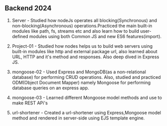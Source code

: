 ## Backend 2024

1. Server - Studied how nodeJs operates all blocking(Synchronous) and non-blocking(Asynchronous) operations.Practiced the main built-in modules like path, fs, streams etc and also learn how to build user-defined modules using both Common JS and new ES6 features(import).

2. Project-01 - Studied how nodes helps us to build web servers using built-in modules like http and external package url, also learned about URL, HTTP and it's method and responses. Also deep dived in Express JS.

3. mongoose-02 - Used Express and MongoDB(as a non-relational database) for performing CRUD operations. Also, studied and practiced ODM(Object Document Mapper) namely Mongoose for performing database queries on an express app.

4. mongoose-03 - Learned different Mongoose model methods and use to make REST APi's  

5. url-shortener - Created a url-shortener using Express,Mongoose model method and rendered in server-side using EJS template engine.

